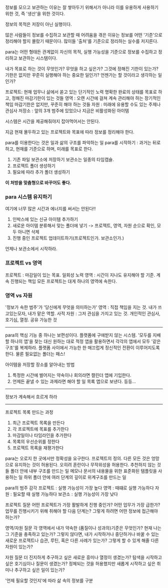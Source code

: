 정보를 모으고 보관하는 이유는 잘 쌓아두기 위해서가 아니라 이를 유용하게 사용하기 위한 것, 즉 '생산'을 위한 것이다.

정보의 목적은 저장이 아닌 실행이다.

많은 사람들이 정보를 수집하고 보관할 때 어려움을 겪은 이유는 정보를 어떤 '기준'으로 정리해야 할지 몰랐기 때문이다. 많이들 '출처'를 기준으로 정리하는 실수를 저지른다.

para는 어떤 형태든 관계없이 자신의 목적, 실행 가능성을 기준으로 정보를 수집하고 정리하고 보관하는 시스템이다.

내가 목표로 하는 것이 무엇인가?
무엇을 하고 싶은가?
그것에 정해진 기한이 있는가?
기한은 없지만 꾸준히 실행해야 하는 중요한 일인가?
언젠가는 할 것이라고 생각하는 일인가?

프로젝트: 현재 업무나 삶에서 쏟고 있는 단기적인 노력
명확한 완료의 상태를 목표로 하고, 정해진 마감기한이 있는 것들
영역 : 오랜 시간에 걸쳐 계속 관리해야 하는 장기적인 책임
마감기한은 없지만, 꾸준히 해야 하는 것들
자원 : 미래에 유용할 수도 있는 주제나 관심사
저장소 : 앞의 3개 범주에 있었으나 지금은 비활성화된 아이템

시스템은 시간을 제공해줘야지 잡아먹어서는 안된다.

지금 현재 몰두하고 있는 프로젝트와 목표에 따라 정보를 정리해야 한다.

para를 이용한다는 것은 일과 삶의 구조를 파악하는 일
para를 시작하기 : 과거는 뒤로 하고, 현재를 기준으로 하며, 미래를 목표로 한다.

1. 기존 파일 보관소에 저장하기
보관소는 일종의 타임캡슐.
2. 프로젝트 폴더 생성하기
3. 필요에 따라 추가 폴더 생성하기

**이 처방을 맞춤형으로 바꾸어도 좋다.**

### para 시스템 유지하기
여기에 너무 많은 시간과 에너지를 써서는 안된다!!
1. 인박스에 있는 신규 아이템 추가하기
2. 새로운 아이템 분류해서 맞는 폴더에 넣기 -> 프로젝트, 영역, 자원 순으로 확인, 모두 아니면 삭제
3. 진행 중인 프로젝트 업데이트하기(프로젝트인가. 보관소인가.)

언제나 보관소에서 시작하라.

### 프로젝트 vs 영역
프로젝트 : 마감일이 있는 목표. 일회성 노력
영역 : 시간이 지나도 유지해야 할 기준. 계속 진행되는 책임
모든 프로젝트는 대게 하나의 영역에 속한다.

### 영역 vs 자원
'정보가 속한 범주'가 '당신에게 무엇을 의미하는가'
영역 : 직접 책임을 지는 것. 내가 쓰고있는모자, 내가 맡은 역할.  사적
자원 : 그저 관심을 가지고 있는 것. 개인적인 관심사, 호기심, 열정. 공유 가능한 것

---
para의 핵심 기능 중 하나는 보편성이다. 플랫폼에 구애받지 않는 시스템.
'모두를 지배할 하나의 앱'을 찾는 대신 원하는 대로 적정 앱을 활용하면서 각각의 앱에서 모두 '같은 구조'를 복제하라. 플랫폼 사이에서 가능한 한 매끄럽게 정신적인 전환이 이루어지도록 한다. 물론 필요없는 폴더는 패스!

아이템을 저장할 장소를 알아내는 방법
1. 특정한 시간에 벌어지는 약속이나 회의라면 캘린더 앱에 기입한다.
2. 언제든 끝낼 수 있는 과제라면 해야 할 일 목록 앱으로 보낸다.
등등...

---
정보가 계속해서 흐르게 하라

---
프로젝트 목록 만드는 과정
1. 최근 프로젝트 목록을 만든다
2. 각 프로젝트에 목표를 추가한다
3. 마감일이나 타임라인을 추가한다
4. 목록의 우선순위를 정한다
5. 프로젝트 목록을 재평가한다

para는 오로지 한 곳에서만 정확성을 요구한다. 프로젝트의 정의. 다른 모든 것은 엉망으로 유지하는 것이 허용된다.
오히려 혼란이나 무작위성을 허용한다.
추천하지 않는 것들
폴더 안에 내부 구조를 만드는 일
메모나 문서의 내용물을 위한 표준화된 템플릿을 사용하는 일
하위 폴더 안에 여러 단계의 깊이로 위계구조를 만드는 일

para의 범주 감각
프로젝트 : 실행 가능성이 가장 높다
영역 : 때떄로 실행 가능하다
자원 : 필요할 때 실행 가능하다
보관소 : 실행 가능성이 가장 낮다

프로젝트 질문
어떤 프로젝트가 가장 활발하게 진행 중인가?
어떤 업무가 가장 급한가?
업무를 진행시키기 위해 취해야 할 다음 단계는?
그렇게 하려면 어떤 정보에 접근해야 하는가?

영역/자원 질문
각 영역에서 내가 약속한 (품질이나 성과의)기준은 무엇인가?
현재 나는 그 기준을 충족하고 있는가?
그렇지 않다면, 내가 시작하거나 중단하거나 바꿀 수 있는 새로운 프로젝트나 습관, 루틴, 혹은 다른 사례가 있는가?
그렇게 할 수 있게 해줄 다른 자원이 있는가?

자원 질문
더 진지하게 추구하고 싶은 새로운 흥미나 열정이 생겼는가?
탐색을 시작하고 싶은 호기심이나 질문이 생겼는가?
정체되는 것을 허용했지만 새롭게 시작하고 싶은 취미나 추구하고 싶은 일이 있는가?

'언제 필요할 것인지'에 따라 삶 속의 정보를 구분